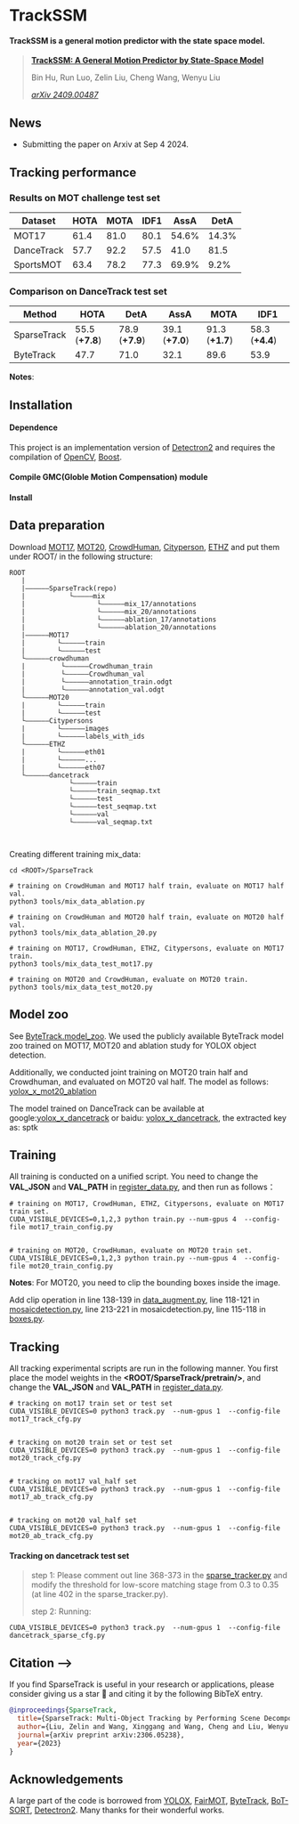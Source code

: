 

# TrackSSM
####  TrackSSM is a general motion predictor with the state space model.

> [**TrackSSM: A General Motion Predictor by State-Space Model**](https://arxiv.org/abs/2409.00487)
> 
> Bin Hu, Run Luo, Zelin Liu, Cheng Wang, Wenyu Liu
> 
> *[arXiv 2409.00487](https://arxiv.org/abs/2409.00487)*


## News
- Submitting the paper on Arxiv at Sep 4 2024.
 
## Tracking performance
### Results on MOT challenge test set
| Dataset    | HOTA | MOTA | IDF1 | AssA | DetA | 
|------------|-------|-------|------|------|-------|
|MOT17       | 61.4 | 81.0 | 80.1 | 54.6% | 14.3% |
|DanceTrack  | 57.7 | 92.2 | 57.5 | 41.0 | 81.5  |
|SportsMOT   | 63.4 | 78.2 | 77.3 | 69.9% | 9.2%  |

 ### Comparison on DanceTrack test set
|  Method  | HOTA | DetA | AssA | MOTA | IDF1 |
|------------|-------|-------|------|------|-------|
| SparseTrack | 55.5 (**+7.8**) | 78.9 (**+7.9**) | 39.1 (**+7.0**) | 91.3 (**+1.7**) | 58.3 (**+4.4**) |
| ByteTrack  |  47.7 | 71.0 | 32.1 | 89.6 | 53.9 | 
    
**Notes**: 

 
## Installation
#### Dependence
This project is an implementation version of [Detectron2](https://github.com/facebookresearch/detectron2) and requires the compilation of [OpenCV](https://opencv.org/), [Boost](https://www.boost.org).

#### Compile GMC(Globle Motion Compensation) module

 
#### Install


## Data preparation
Download [MOT17](https://motchallenge.net/), [MOT20](https://motchallenge.net/), [CrowdHuman](https://www.crowdhuman.org/), [Cityperson](https://github.com/Zhongdao/Towards-Realtime-MOT/blob/master/DATASET_ZOO.md), [ETHZ](https://github.com/Zhongdao/Towards-Realtime-MOT/blob/master/DATASET_ZOO.md) and put them under ROOT/ in the following structure:
```
ROOT
   |
   |——————SparseTrack(repo)
   |           └—————mix
   |                  └——————mix_17/annotations
   |                  └——————mix_20/annotations
   |                  └——————ablation_17/annotations
   |                  └——————ablation_20/annotations
   |——————MOT17
   |        └——————train
   |        └——————test
   └——————crowdhuman
   |         └——————Crowdhuman_train
   |         └——————Crowdhuman_val
   |         └——————annotation_train.odgt
   |         └——————annotation_val.odgt
   └——————MOT20
   |        └——————train
   |        └——————test
   └——————Citypersons
   |        └——————images
   |        └——————labels_with_ids
   └——————ETHZ
   |        └——————eth01
   |        └——————...
   |        └——————eth07
   └——————dancetrack
               └——————train
               └——————train_seqmap.txt
               └——————test
               └——————test_seqmap.txt
               └——————val
               └——————val_seqmap.txt

   
```

Creating different training mix_data:
```
cd <ROOT>/SparseTrack

# training on CrowdHuman and MOT17 half train, evaluate on MOT17 half val.
python3 tools/mix_data_ablation.py

# training on CrowdHuman and MOT20 half train, evaluate on MOT20 half val.
python3 tools/mix_data_ablation_20.py

# training on MOT17, CrowdHuman, ETHZ, Citypersons, evaluate on MOT17 train.
python3 tools/mix_data_test_mot17.py

# training on MOT20 and CrowdHuman, evaluate on MOT20 train.
python3 tools/mix_data_test_mot20.py
```

## Model zoo
See [ByteTrack.model_zoo](https://github.com/ifzhang/ByteTrack#model-zoo). We used the publicly available ByteTrack model zoo trained on MOT17, MOT20 and ablation study for YOLOX object detection.

Additionally, we conducted joint training on MOT20 train half and Crowdhuman, and evaluated on MOT20 val half. The model as follows: [yolox_x_mot20_ablation](https://drive.google.com/file/d/1F2XwyYKj1kefLPUFRHxgnpaAmEwyoocw/view?usp=drive_link)

The model trained on DanceTrack can be available at google:[yolox_x_dancetrack](https://drive.google.com/drive/folders/1-uxcNTi7dhuDNGC5MmzXyllLzmVbzXay?usp=sharing) or baidu: [yolox_x_dancetrack](https://pan.baidu.com/s/1FIIy9mKnNQQrI7ACCAKRjQ), the extracted key as: sptk


## Training
All training is conducted on a unified script. You need to change the **VAL_JSON** and **VAL_PATH** in [register_data.py](https://github.com/hustvl/SparseTrack/blob/main/register_data.py), and then run as follows：
```
# training on MOT17, CrowdHuman, ETHZ, Citypersons, evaluate on MOT17 train set.
CUDA_VISIBLE_DEVICES=0,1,2,3 python train.py --num-gpus 4  --config-file mot17_train_config.py 


# training on MOT20, CrowdHuman, evaluate on MOT20 train set.
CUDA_VISIBLE_DEVICES=0,1,2,3 python train.py --num-gpus 4  --config-file mot20_train_config.py 
```
**Notes**: 
For MOT20, you need to clip the bounding boxes inside the image.

Add clip operation in line 138-139 in [data_augment.py](https://github.com/hustvl/SparseTrack/blob/main/datasets/data/data_augment.py), line 118-121 in [mosaicdetection.py](https://github.com/hustvl/SparseTrack/blob/main/datasets/data/datasets/mosaicdetection.py), line 213-221 in mosaicdetection.py, line 115-118 in [boxes.py](https://github.com/hustvl/SparseTrack/blob/main/utils/boxes.py).

## Tracking
All tracking experimental scripts are run in the following manner. You first place the model weights in the **<ROOT/SparseTrack/pretrain/>**, and change the **VAL_JSON** and **VAL_PATH** in [register_data.py](https://github.com/hustvl/SparseTrack/blob/main/register_data.py).
```
# tracking on mot17 train set or test set
CUDA_VISIBLE_DEVICES=0 python3 track.py  --num-gpus 1  --config-file mot17_track_cfg.py 


# tracking on mot20 train set or test set
CUDA_VISIBLE_DEVICES=0 python3 track.py  --num-gpus 1  --config-file mot20_track_cfg.py 


# tracking on mot17 val_half set
CUDA_VISIBLE_DEVICES=0 python3 track.py  --num-gpus 1  --config-file mot17_ab_track_cfg.py 


# tracking on mot20 val_half set
CUDA_VISIBLE_DEVICES=0 python3 track.py  --num-gpus 1  --config-file mot20_ab_track_cfg.py
```

#### Tracking on dancetrack test set
>step 1: Please comment out line 368-373 in the [sparse_tracker.py](https://github.com/hustvl/SparseTrack/blob/main/tracker/sparse_tracker.py) and modify the threshold for low-score matching stage from 0.3 to 0.35 (at line 402 in the sparse_tracker.py).
>
>step 2: Running:
```
CUDA_VISIBLE_DEVICES=0 python3 track.py  --num-gpus 1  --config-file dancetrack_sparse_cfg.py
```


 
## Citation -->
If you find SparseTrack is useful in your research or applications, please consider giving us a star 🌟 and citing it by the following BibTeX entry.
```bibtex
@inproceedings{SparseTrack,
  title={SparseTrack: Multi-Object Tracking by Performing Scene Decomposition based on Pseudo-Depth},
  author={Liu, Zelin and Wang, Xinggang and Wang, Cheng and Liu, Wenyu and Bai, Xiang},
  journal={arXiv preprint arXiv:2306.05238},
  year={2023}
}
```

## Acknowledgements
A large part of the code is borrowed from [YOLOX](https://github.com/Megvii-BaseDetection/YOLOX), [FairMOT](https://github.com/ifzhang/FairMOT), [ByteTrack](https://github.com/ifzhang/ByteTrack), [BoT-SORT](https://github.com/NirAharon/BOT-SORT), [Detectron2](https://github.com/facebookresearch/detectron2). 
 Many thanks for their wonderful works.

